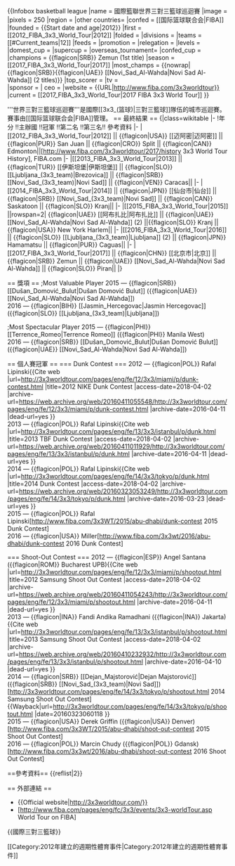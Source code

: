 {{Infobox basketball league
|name           = 國際籃聯世界三對三籃球巡迴賽
|image          = <!-- 檔案不存在 3x3worldtour.png ，可從英文維基百科取得 -->
|pixels         = 250
|region         = 
|other countries= 
|confed         = [[国际篮球联合会|FIBA]]
|founded        = {{Start date and age|2012}}
|first          = [[2012_FIBA_3x3_World_Tour|2012]]
|folded         = 
|divisions      = 
|teams          = [[#Current_teams|12]]
|feeds          = 
|promotion      = 
|relegation     = 
|levels         = 
|domest_cup     = 
|supercup       = 
|overseas_tournament= 
|confed_cup     =  
|champions      = {{flagicon|SRB}} Zemun (1st title)
|season         = [[2017_FIBA_3x3_World_Tour|2017]]
|most_champs    = {{nowrap|{{flagicon|SRB}}{{flagicon|UAE}} [[Novi_Sad_Al-Wahda|Novi Sad Al-Wahda]] (2 titles)}}
|top_scorer     = 
|tv             =  
|sponsor        = 
| ceo           = 
|website        = {{URL|http://www.fiba.com/3x3worldtour}}
|current        = [[2017_FIBA_3x3_World_Tour|2017 FIBA 3x3 World Tour]]
}}

'''世界三對三籃球巡迴賽'''是國際[[3x3_(篮球)|三對三籃球]]隊伍的城市巡迴賽。賽事由[[国际篮球联合会|FIBA]]管理。
== 最終結果 ==
{|class=wikitable
|-
!年分 !!主辦國 !!冠軍 !!第二名 !!第三名!! 參考資料
|-
|[[2012_FIBA_3x3_World_Tour|2012]] || {{flagicon|USA}} [[迈阿密|迈阿密]] || {{flagicon|PUR}} San Juan || {{flagicon|CRO}} Split || {{flagicon|CAN}} Edmonton||<ref name="history">[http://www.fiba.com/3x3worldtour/2017/history 3x3 World Tour History], FIBA.com </ref>
|-
|[[2013_FIBA_3x3_World_Tour|2013]] || {{flagicon|TUR}} [[伊斯坦堡|伊斯坦堡]] || {{flagicon|SLO}} [[Ljubljana_(3x3_team)|Brezovica]] || {{flagicon|SRB}} [[Novi_Sad_(3x3_team)|Novi Sad]] || {{flagicon|VEN}} Caracas||<ref name="history"/>
|-
|[[2014_FIBA_3x3_World_Tour|2014]] || {{flagicon|JPN}} [[仙台市|仙台]] || {{flagicon|SRB}} [[Novi_Sad_(3x3_team)|Novi Sad]] || {{flagicon|CAN}} Saskatoon || {{flagicon|SLO}} Kranj||<ref name="history"/>
|-
|[[2015_FIBA_3x3_World_Tour|2015]] ||rowspan=2| {{flagicon|UAE}} [[阿布扎比|阿布扎比]] || {{flagicon|UAE}} [[Novi_Sad_Al-Wahda|Novi Sad Al-Wahda]] (2) ||{{flagicon|SLO}} Kranj || {{flagicon|USA}} New York Harlem||<ref name="history"/>
|-
|[[2016_FIBA_3x3_World_Tour|2016]] || {{flagicon|SLO}} [[Ljubljana_(3x3_team)|Ljubljana]] (2) || {{flagicon|JPN}} Hamamatsu || {{flagicon|PUR}} Caguas||<ref name="history"/>
|-
|[[2017_FIBA_3x3_World_Tour|2017]] || {{flagicon|CHN}} [[北京市|北京]] || {{flagicon|SRB}} Zemun || {{flagicon|UAE}} [[Novi_Sad_Al-Wahda|Novi Sad Al-Wahda]] || {{flagicon|SLO}} Piran||<ref name="history"/>
|}

== 獎項 ==
;Most Valuable Player
2015 — {{flagicon|SRB}} [[Dušan_Domović_Bulut|Dušan Domović Bulut]] ({{flagicon|UAE}} [[Novi_Sad_Al-Wahda|Novi Sad Al-Wahda]]) <br/>
2016 — {{flagicon|BIH}} [[Jasmin_Hercegovac|Jasmin Hercegovac]] ({{flagicon|SLO}} [[Ljubljana_(3x3_team)|Ljubljana]])

;Most Spectacular Player
2015 — {{flagicon|PHI}} [[Terrence_Romeo|Terrence Romeo]] ({{flagicon|PHI}} Manila West) <br/>
2016 — {{flagicon|SRB}} [[Dušan_Domović_Bulut|Dušan Domović Bulut]] ({{flagicon|UAE}} [[Novi_Sad_Al-Wahda|Novi Sad Al-Wahda]])

== 個人賽冠軍 ==
=== Dunk Contest ===
2012 — {{flagicon|POL}} Rafal Lipinski<ref>{{Cite web |url=http://3x3worldtour.com/pages/eng/fe/12/3x3/miami/p/dunk-contest.html |title=2012 NIKE Dunk Contest |access-date=2018-04-02 |archive-url=https://web.archive.org/web/20160411055548/http://3x3worldtour.com/pages/eng/fe/12/3x3/miami/p/dunk-contest.html |archive-date=2016-04-11 |dead-url=yes }}</ref> <br/>
2013 — {{flagicon|POL}} Rafal Lipinski<ref>{{Cite web |url=http://3x3worldtour.com/pages/eng/fe/13/3x3/istanbul/p/dunk.html |title=2013 TBF Dunk Contest |access-date=2018-04-02 |archive-url=https://web.archive.org/web/20160411011929/http://3x3worldtour.com/pages/eng/fe/13/3x3/istanbul/p/dunk.html |archive-date=2016-04-11 |dead-url=yes }}</ref> <br/>
2014 — {{flagicon|POL}} Rafal Lipinski<ref>{{Cite web |url=http://3x3worldtour.com/pages/eng/fe/14/3x3/tokyo/p/dunk.html |title=2014 Dunk Contest |access-date=2018-04-02 |archive-url=https://web.archive.org/web/20160323053249/http://3x3worldtour.com/pages/eng/fe/14/3x3/tokyo/p/dunk.html |archive-date=2016-03-23 |dead-url=yes }}</ref> <br/>
2015 — {{flagicon|POL}} Rafal Lipinski<ref>[http://www.fiba.com/3x3WT/2015/abu-dhabi/dunk-contest 2015 Dunk Contest]</ref> <br/>
2016 — {{flagicon|USA}} Miller<ref>[http://www.fiba.com/3x3wt/2016/abu-dhabi/dunk-contest 2016 Dunk Contest]</ref>

=== Shoot-Out Contest ===
2012 — {{flagicon|ESP}} Angel Santana ({{flagicon|ROM}} Bucharest UPB)<ref>{{Cite web |url=http://3x3worldtour.com/pages/eng/fe/12/3x3/miami/p/shootout.html |title=2012 Samsung Shoot Out Contest |access-date=2018-04-02 |archive-url=https://web.archive.org/web/20160411054243/http://3x3worldtour.com/pages/eng/fe/12/3x3/miami/p/shootout.html |archive-date=2016-04-11 |dead-url=yes }}</ref> <br/>
2013 — {{flagicon|INA}} Fandi Andika Ramadhani ({{flagicon|INA}} Jakarta)<ref>{{Cite web |url=http://3x3worldtour.com/pages/eng/fe/13/3x3/istanbul/p/shootout.html |title=2013 Samsung Shoot Out Contest |access-date=2018-04-02 |archive-url=https://web.archive.org/web/20160410232932/http://3x3worldtour.com/pages/eng/fe/13/3x3/istanbul/p/shootout.html |archive-date=2016-04-10 |dead-url=yes }}</ref><br/>
2014 — {{flagicon|SRB}} [[Dejan_Majstorović|Dejan Majstorović]] ({{flagicon|SRB}} [[Novi_Sad_(3x3_team)|Novi Sad]])<ref>[http://3x3worldtour.com/pages/eng/fe/14/3x3/tokyo/p/shootout.html 2014 Samsung Shoot Out Contest] {{Wayback|url=http://3x3worldtour.com/pages/eng/fe/14/3x3/tokyo/p/shootout.html |date=20160323060118 }}</ref><br/>
2015 — {{flagicon|USA}} Derek Griffin ({{flagicon|USA}} Denver)<ref>[http://www.fiba.com/3x3WT/2015/abu-dhabi/shoot-out-contest 2015 Shoot Out Contest]</ref> <br/>
2016 — {{flagicon|POL}} Marcin Chudy ({{flagicon|POL}} Gdansk)<ref>[http://www.fiba.com/3x3wt/2016/abu-dhabi/shoot-out-contest 2016 Shoot Out Contest]</ref>

==參考資料==
{{reflist|2}}

== 外部連結 ==
* {{Official website|http://3x3worldtour.com/}}
* [http://www.fiba.com/pages/eng/fc/3x3/events/3x3-worldTour.asp World Tour on FIBA]

{{國際三對三籃球}}


[[Category:2012年建立的週期性體育事件|Category:2012年建立的週期性體育事件]]